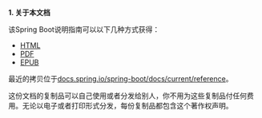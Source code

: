 **1. 关于本文档**

该Spring Boot说明指南可以以下几种方式获得：
* [HTML](https://docs.spring.io/spring-boot/docs/2.0.2.RELEASE/reference/html)
* [PDF](https://docs.spring.io/spring-boot/docs/2.0.2.RELEASE/reference/pdf/spring-boot-reference.pdf)
* [EPUB](https://docs.spring.io/spring-boot/docs/2.0.2.RELEASE/reference/epub/spring-boot-reference.epub)

最近的拷贝位于[docs.spring.io/spring-boot/docs/current/reference](https://docs.spring.io/spring-boot/docs/current/reference)。

这份文档的复制品可以自己使用或者分发给别人，你不用为这些复制品付任何费用。无论以电子或者打印形式分发，每份复制品都包含这个著作权声明。
